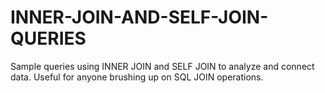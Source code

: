 # INNER-JOIN-AND-SELF-JOIN-QUERIES
Sample queries using INNER JOIN and SELF JOIN to analyze and connect data. Useful for anyone brushing up on SQL JOIN operations.
